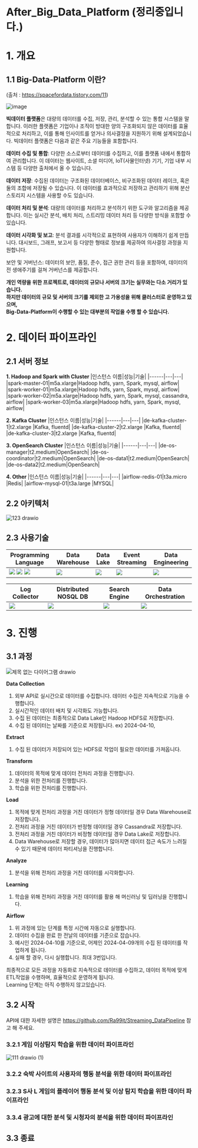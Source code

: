 # After_Big_Data_Platform (정리중입니다.)

# 1. 개요 

## 1.1 Big-Data-Platform 이란?
(출처 : https://spacefordata.tistory.com/11)

![image](https://github.com/Ra99it/Before-Big-Data-Platform/assets/122541545/222e3bc4-db4f-4978-ac3d-4fae7c72f0b7)

**빅데이터 플랫폼**은 대량의 데이터를 수집, 저장, 관리, 분석할 수 있는 통합 시스템을 말합니다. 이러한 플랫폼은 기업이나 조직이 방대한 양의 구조화되지 않은 데이터를 효율적으로 처리하고, 이를 통해 인사이트를 얻거나 의사결정을 지원하기 위해 설계되었습니다. 빅데이터 플랫폼은 다음과 같은 주요 기능들을 포함합니다.

**데이터 수집 및 통합**: 다양한 소스로부터 데이터를 수집하고, 이를 플랫폼 내에서 통합하여 관리합니다. 이 데이터는 웹사이트, 소셜 미디어, IoT(사물인터넷) 기기, 기업 내부 시스템 등 다양한 출처에서 올 수 있습니다.

**데이터 저장**: 수집된 데이터는 구조화된 데이터베이스, 비구조화된 데이터 레이크, 혹은 둘의 조합에 저장될 수 있습니다. 이 데이터를 효과적으로 저장하고 관리하기 위해 분산 스토리지 시스템을 사용할 수도 있습니다.

**데이터 처리 및 분석**: 대량의 데이터를 처리하고 분석하기 위한 도구와 알고리즘을 제공합니다. 이는 실시간 분석, 배치 처리, 스트리밍 데이터 처리 등 다양한 방식을 포함할 수 있습니다.

**데이터 시각화 및 보고**: 분석 결과를 시각적으로 표현하여 사용자가 이해하기 쉽게 만듭니다. 대시보드, 그래프, 보고서 등 다양한 형태로 정보를 제공하여 의사결정 과정을 지원합니다.

보안 및 거버넌스: 데이터의 보안, 품질, 준수, 접근 권한 관리 등을 포함하여, 데이터의 전 생애주기를 걸쳐 거버넌스를 제공합니다.

**개인 역량을 위한 프로젝트로, 데이터의 규모나 서버의 크기는 실무와는 다소 거리가 있습니다.**  <br>
**하지만 데이터의 규모 및 서버의 크기를 제외한 고 가용성을 위해 클러스터로 운영하고 있으며,** <br>
**Big-Data-Platform이 수행할 수 있는 대부분의 작업을 수행 할 수 있습니다.**

# 2. 데이터 파이프라인

## 2.1 서버 정보

<b>1. Hadoop and Spark with Cluster </b>
|인스턴스 이름|성능|기술|
|------|---|---|
|spark-master-01|m5a.xlarge|Hadoop hdfs, yarn, Spark, mysql, airflow|
|spark-worker-01|m5a.xlarge|Hadoop hdfs, yarn, Spark, mysql, airflow|
|spark-worker-02|m5a.xlarge|Hadoop hdfs, yarn, Spark, mysql, cassandra, airflow|
|spark-worker-03|m5a.xlarge|Hadoop hdfs, yarn, Spark, mysql, airflow|

<b>2. Kafka Cluster</b>
|인스턴스 이름|성능|기술|
|------|---|---|
|de-kafka-cluster-1|t2.xlarge |Kafka, fluentd|
|de-kafka-cluster-2|t2.xlarge |Kafka, fluentd|
|de-kafka-cluster-3|t2.xlarge |Kafka, fluentd|

<b>3. OpenSearch Cluster</b>
|인스턴스 이름|성능|기술|
|------|---|---|
|de-os-manager|t2.medium|OpenSearch|
|de-os-coordinator|t2.medium|OpenSearch|
|de-os-data1|t2.medium|OpenSearch|
|de-os-data2|t2.medium|OpenSearch|

<b> 4. Other </b>
|인스턴스 이름|성능|기술|
|------|---|---|
|airflow-redis-01|t3a.micro |Redis|
|airflow-mysql-01|t3a.large |MYSQL|

## 2.2 아키텍처

![123 drawio](https://github.com/Ra99it/Before-Big-Data-Platform/assets/122541545/19906630-774d-4fad-bc34-764a1d18a8d9)

## 2.3 사용기술

|Programming Language|Data Warehouse|Data Lake|Event Streaming|Data Engineering|
|----|-----------|----|----|-----|
|<img src="https://img.shields.io/badge/java-007396?style=for-the-badge&logo=OpenJDK&logoColor=white"> <img src="https://img.shields.io/badge/Python-3776AB?style=for-the-badge&logo=Python&logoColor=white"> <img src="https://img.shields.io/badge/scala-DC322F?style=for-the-badge&logo=scala&logoColor=white">| <img src="https://img.shields.io/badge/MySQL-4479A1?style=for-the-badge&logo=MySQL&logoColor=white">|<img src="https://img.shields.io/badge/apachehadoop-66CCFF?style=for-the-badge&logo=apachehadoop&logoColor=white">|<img src="https://img.shields.io/badge/Apache Kafka-%3333333.svg?style=for-the-badge&logo=Apache Kafka&logoColor=white"> |<img src="https://img.shields.io/badge/Apache Spark-E25A1C.svg?style=for-the-badge&logo=Apache Spark&logoColor=white"> | 

|Log Collector|Distributed NOSQL DB|Search Engine|Data Orchestration|
|----|----|-----|-----|
<img src="https://img.shields.io/badge/fluentd-0E83C8.svg?style=for-the-badge&logo=fluentd&logoColor=white"> | <img src="https://img.shields.io/badge/apachecassandra-1287B1.svg?style=for-the-badge&logo=apachecassandra&logoColor=white"> | <img src="https://img.shields.io/badge/opensearch-005EB8.svg?style=for-the-badge&logo=opensearch&logoColor=white"> | <img src="https://img.shields.io/badge/apacheairflow-017CEE.svg?style=for-the-badge&logo=apacheairflow&logoColor=white"> |

# 3. 진행

## 3.1 과정
![제목 없는 다이어그램 drawio](https://github.com/Ra99it/Before-Big-Data-Platform/assets/122541545/0598d9cd-2a95-40f3-bc5e-059b94b38ad3)

**Data Collection**
1. 외부 API로 실시간으로 데이터를 수집합니다. 데이터 수집은 지속적으로 기능을 수행합니다.
2. 실시간적인 데이터 배치 및 시각화도 가능합니다.
3. 수집 된 데이터는 최종적으로 Data Lake인 Hadoop HDFS로 저장합니다.
4. 수집 된 데이터는 날짜를 기준으로 저장됩니다. ex) 2024-04-10,

**Extract**
1. 수집 된 데이터가 저장되어 있는 HDFS로 작업이 필요한 데이터를 가져옵니다.

**Transform**
1. 데이터의 목적에 맞게 데이터 전처리 과정을 진행합니다.
2. 분석을 위한 전처리를 진행합니다.
3. 학습을 위한 전처리를 진행합니다.

**Load**
1. 목적에 맞게 전처리 과정을 거친 데이터가 정형 데이터일 경우 Data Warehouse로 저장합니다.
2. 전처리 과정을 거친 데이터가 반정형 데이터일 경우 Cassandra로 저장합니다.
3. 전처리 과정을 거친 데이터가 비정형 데이터일 경우 Data Lake로 저장합니다.
4. Data Warehouse로 저장할 경우, 데이터가 많아지면 데이터 접근 속도가 느려질 수 있기 때문에 데이터 파티셔닝을 진행합니다.

**Analyze**
1. 분석을 위해 전처리 과정을 거친 데이터를 시각화합니다.

**Learning**
1. 학습을 위해 전처리 과정을 거친 데이터를 활용 해 머신러닝 및 딥러닝을 진행합니다.

**Airflow**
1. 위 과정에 있는 단계를 특정 시간에 자동으로 실행합니다.
2. 데이터 수집을 완료 한 전날의 데이터를 기준으로 잡습니다.
3. 예시인 2024-04-10를 기준으로, 어제인 2024-04-09개의 수집 된 데이터를 작업하게 됩니다.
4. 실패 할 경우, 다시 실행합니다. 최대 3번입니다.

최종적으로 모든 과정을 자동화로 지속적으로 데이터를 수집하고, 데이터 목적에 맞게 ETL작업을 수행하며, 효율적으로 운영하게 됩니다. <br>
Learning 단계는 아직 수행하지 않고있습니다.

## 3.2 시작
API에 대한 자세한 설명은 https://github.com/Ra99it/Streaming_DataPipeline 참고 해 주세요.

### 3.2.1 게임 이상탐지 학습을 위한 데이터 파이프라인
![111 drawio (1)](https://github.com/Ra99it/Before-Big-Data-Platform/assets/122541545/6cac8da3-b3e5-4649-b57f-8bd5308c225f)



### 3.2.2 숙박 사이트의 사용자의 행동 분석을 위한 데이터 파이프라인

### 3.2.3 S사 L 게임의 플레이어 행동 분석 및 이상 탐지 학습을 위한 데이터 파이프라인

### 3.3.4 광고에 대한 분석 및 시청자의 분석을 위한 데이터 파이프라인

## 3.3 종료
